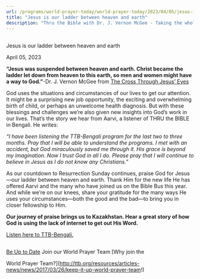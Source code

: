 ```yaml
---
url: /programs/world-prayer-today/world-prayer-today/2023/04/05/jesus-is-our-ladder-between-heaven-and-earth
title: "Jesus is our ladder between heaven and earth"
description: "Thru the Bible with Dr. J. Vernon McGee - Taking the whole Word to the whole world"
---
```







## 
 Jesus is our ladder between heaven and earth


April 05, 2023




**“Jesus was suspended between heaven and earth. Christ became the ladder let down from heaven to this earth, so men and women might have a way to God.”**-Dr. J. Vernon McGee from [The Cross Through Jesus’ Eyes](https://www.ttb.org/docs/default-source/booklets/ttb_the-cross-through-jesus'-eyes.pdf?sfvrsn=f0171816_2)

God uses the situations and circumstances of our lives to get our attention. It might be a surprising new job opportunity, the exciting and overwhelming birth of child, or perhaps an unwelcome health diagnosis. But with these blessings and challenges we’re also given new insights into God’s work in our lives. That’s the story we hear from Aarvi, a listener of THRU the BIBLE in Bengali. He writes:

*“I have been listening the TTB-Bengali program for the last two to three months. Pray that I will be able to understand the programs. I met with an accident, but God miraculously saved me through it. His grace is beyond my imagination. Now I trust God in all I do. Please pray that I will continue to believe in Jesus as I do not know any Christians.”*

As our countdown to Resurrection Sunday continues, praise God for Jesus—our ladder between heaven and earth. Thank Him for the new life He has offered Aarvi and the many who have joined us on the Bible Bus this year. And while we’re on our knees, share your gratitude for the many ways He uses your circumstances—both the good and the bad—to bring you in closer fellowship to Him. 

**Our journey of praise brings us to Kazakhstan. Hear a great story of how God is using the lack of internet to get out His Word.**

[Listen here to TTB-Bengali.](https://ttb.twr.org/home/day,343/language,BEN)







## 




[Be Up to Date](http://feeds.feedburner.com/WorldPrayerToday "World Prayer Today RSS Feed")
Join our World Prayer Team
[Why join the  

World Prayer Team?](http://ttb.org/resources/articles-news/news/2017/03/26/keep-it-up-world-prayer-team!)




